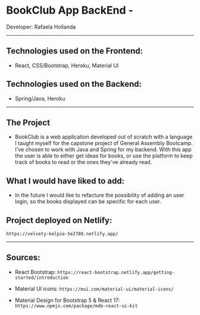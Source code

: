 # BookClub App BackEnd -
Developer: Rafaela Hollanda
____

## Technologies used on the Frontend:
- React, CSS/Bootstrap, Heroku, Material UI

## Technologies used on the Backend:
- Spring/Java, Heroku
___

## The Project
- BookClub is a web application developed out of scratch with a language I taught myself for the capstone project of General Assembly Bootcamp. I've chosen to work with Java and Spring for my backend.
With this app the user is able to either get ideas for books, or use the platform to keep track of books to read or the ones they've already read.


<!-- ## Difficulties:
<!-- ### bugs:
-  --> 

## What I would have liked to add:
- In the future I would like to refacture the possibility of adding an user login, so the books displayed can be specific for each user.

## Project deployed on Netlify:
`https://velvety-kelpie-5e2788.netlify.app/`
___________________________________

## Sources:
- React Bootstrap:
`https://react-bootstrap.netlify.app/getting-started/introduction`

- Material UI icons:
`https://mui.com/material-ui/material-icons/`

- Material Design for Bootstrap 5 & React 17:
`https://www.npmjs.com/package/mdb-react-ui-kit`



